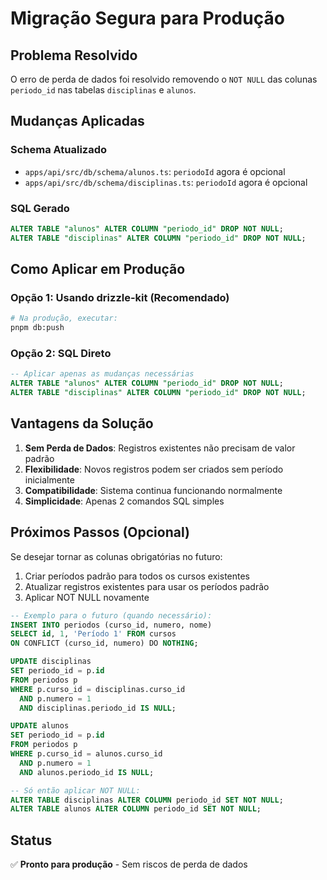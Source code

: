 # Migração Segura para Produção

## Problema Resolvido
O erro de perda de dados foi resolvido removendo o `NOT NULL` das colunas `periodo_id` nas tabelas `disciplinas` e `alunos`.

## Mudanças Aplicadas

### Schema Atualizado
- `apps/api/src/db/schema/alunos.ts`: `periodoId` agora é opcional
- `apps/api/src/db/schema/disciplinas.ts`: `periodoId` agora é opcional

### SQL Gerado
```sql
ALTER TABLE "alunos" ALTER COLUMN "periodo_id" DROP NOT NULL;
ALTER TABLE "disciplinas" ALTER COLUMN "periodo_id" DROP NOT NULL;
```

## Como Aplicar em Produção

### Opção 1: Usando drizzle-kit (Recomendado)
```bash
# Na produção, executar:
pnpm db:push
```

### Opção 2: SQL Direto
```sql
-- Aplicar apenas as mudanças necessárias
ALTER TABLE "alunos" ALTER COLUMN "periodo_id" DROP NOT NULL;
ALTER TABLE "disciplinas" ALTER COLUMN "periodo_id" DROP NOT NULL;
```

## Vantagens da Solução

1. **Sem Perda de Dados**: Registros existentes não precisam de valor padrão
2. **Flexibilidade**: Novos registros podem ser criados sem período inicialmente
3. **Compatibilidade**: Sistema continua funcionando normalmente
4. **Simplicidade**: Apenas 2 comandos SQL simples

## Próximos Passos (Opcional)

Se desejar tornar as colunas obrigatórias no futuro:

1. Criar períodos padrão para todos os cursos existentes
2. Atualizar registros existentes para usar os períodos padrão
3. Aplicar NOT NULL novamente

```sql
-- Exemplo para o futuro (quando necessário):
INSERT INTO periodos (curso_id, numero, nome)
SELECT id, 1, 'Período 1' FROM cursos
ON CONFLICT (curso_id, numero) DO NOTHING;

UPDATE disciplinas 
SET periodo_id = p.id 
FROM periodos p 
WHERE p.curso_id = disciplinas.curso_id 
  AND p.numero = 1 
  AND disciplinas.periodo_id IS NULL;

UPDATE alunos 
SET periodo_id = p.id 
FROM periodos p 
WHERE p.curso_id = alunos.curso_id 
  AND p.numero = 1 
  AND alunos.periodo_id IS NULL;

-- Só então aplicar NOT NULL:
ALTER TABLE disciplinas ALTER COLUMN periodo_id SET NOT NULL;
ALTER TABLE alunos ALTER COLUMN periodo_id SET NOT NULL;
```

## Status
✅ **Pronto para produção** - Sem riscos de perda de dados
